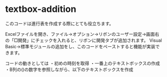 # textbox-addition
このコードは進行表を作成する際にとても役立ちます。

Excelファイルを開き、ファイル→オプション→リボンのユーザー設定→画面右の「□開発」にチェックを入れると、リボンに開発タブが追加されます。
Visual Basic→標準モジュールの追加をし、このコードをペーストすると機能が実装できます。

コードの動きとしては
・初めの時刻を取得
・一番上のテキストボックスの作成
・B列の()の数字を参照しながら、以下のテキストボックスを作成
